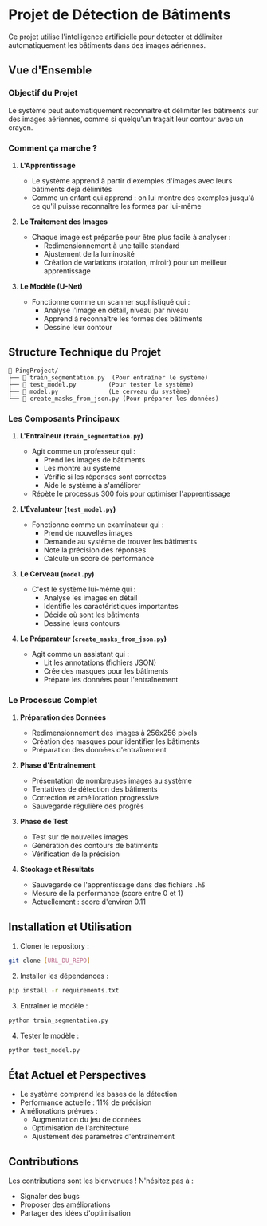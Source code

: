# Projet de Détection de Bâtiments

Ce projet utilise l'intelligence artificielle pour détecter et délimiter automatiquement les bâtiments dans des images aériennes.

## Vue d'Ensemble

### Objectif du Projet
Le système peut automatiquement reconnaître et délimiter les bâtiments sur des images aériennes, comme si quelqu'un traçait leur contour avec un crayon.

### Comment ça marche ?

1. **L'Apprentissage**
   - Le système apprend à partir d'exemples d'images avec leurs bâtiments déjà délimités
   - Comme un enfant qui apprend : on lui montre des exemples jusqu'à ce qu'il puisse reconnaître les formes par lui-même

2. **Le Traitement des Images**
   - Chaque image est préparée pour être plus facile à analyser :
     - Redimensionnement à une taille standard
     - Ajustement de la luminosité
     - Création de variations (rotation, miroir) pour un meilleur apprentissage

3. **Le Modèle (U-Net)**
   - Fonctionne comme un scanner sophistiqué qui :
     - Analyse l'image en détail, niveau par niveau
     - Apprend à reconnaître les formes des bâtiments
     - Dessine leur contour

## Structure Technique du Projet

```
📁 PingProject/
├── 📄 train_segmentation.py  (Pour entraîner le système)
├── 📄 test_model.py         (Pour tester le système)
├── 📄 model.py              (Le cerveau du système)
└── 📄 create_masks_from_json.py (Pour préparer les données)
```

### Les Composants Principaux

1. **L'Entraîneur (`train_segmentation.py`)**
   - Agit comme un professeur qui :
     - Prend les images de bâtiments
     - Les montre au système
     - Vérifie si les réponses sont correctes
     - Aide le système à s'améliorer
   - Répète le processus 300 fois pour optimiser l'apprentissage

2. **L'Évaluateur (`test_model.py`)**
   - Fonctionne comme un examinateur qui :
     - Prend de nouvelles images
     - Demande au système de trouver les bâtiments
     - Note la précision des réponses
     - Calcule un score de performance

3. **Le Cerveau (`model.py`)**
   - C'est le système lui-même qui :
     - Analyse les images en détail
     - Identifie les caractéristiques importantes
     - Décide où sont les bâtiments
     - Dessine leurs contours

4. **Le Préparateur (`create_masks_from_json.py`)**
   - Agit comme un assistant qui :
     - Lit les annotations (fichiers JSON)
     - Crée des masques pour les bâtiments
     - Prépare les données pour l'entraînement

### Le Processus Complet

1. **Préparation des Données**
   - Redimensionnement des images à 256x256 pixels
   - Création des masques pour identifier les bâtiments
   - Préparation des données d'entraînement

2. **Phase d'Entraînement**
   - Présentation de nombreuses images au système
   - Tentatives de détection des bâtiments
   - Correction et amélioration progressive
   - Sauvegarde régulière des progrès

3. **Phase de Test**
   - Test sur de nouvelles images
   - Génération des contours de bâtiments
   - Vérification de la précision

4. **Stockage et Résultats**
   - Sauvegarde de l'apprentissage dans des fichiers `.h5`
   - Mesure de la performance (score entre 0 et 1)
   - Actuellement : score d'environ 0.11

## Installation et Utilisation

1. Cloner le repository :
```bash
git clone [URL_DU_REPO]
```

2. Installer les dépendances :
```bash
pip install -r requirements.txt
```

3. Entraîner le modèle :
```bash
python train_segmentation.py
```

4. Tester le modèle :
```bash
python test_model.py
```

## État Actuel et Perspectives

- Le système comprend les bases de la détection
- Performance actuelle : 11% de précision
- Améliorations prévues :
  - Augmentation du jeu de données
  - Optimisation de l'architecture
  - Ajustement des paramètres d'entraînement

## Contributions

Les contributions sont les bienvenues ! N'hésitez pas à :
- Signaler des bugs
- Proposer des améliorations
- Partager des idées d'optimisation
